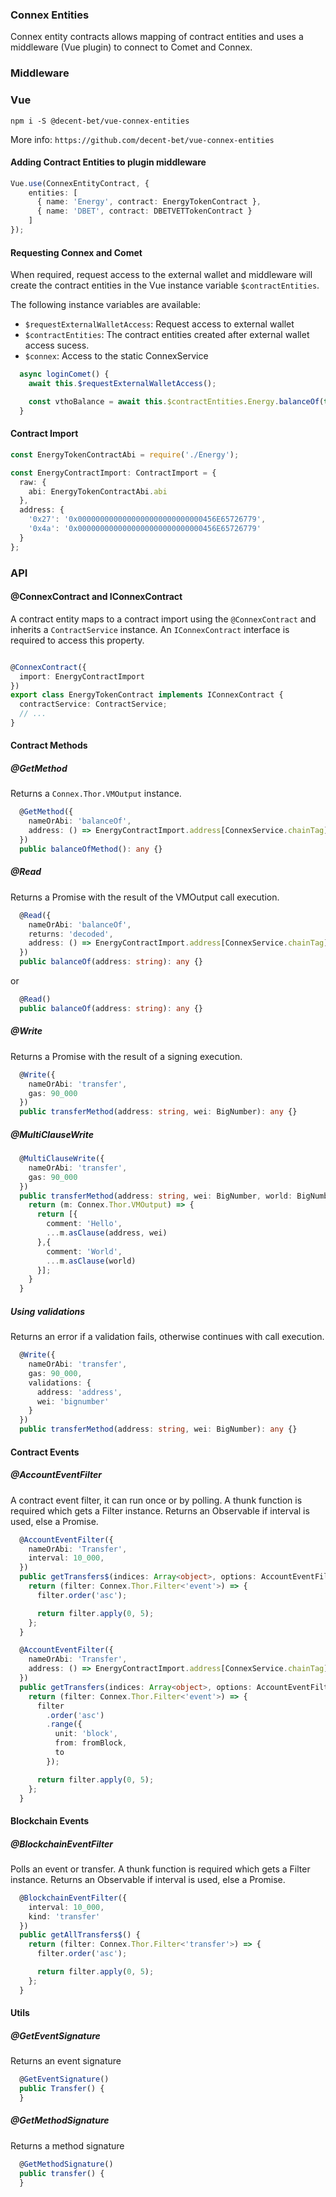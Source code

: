 ### Connex Entities


Connex entity contracts allows mapping of contract entities and uses a middleware (Vue plugin) to connect
to Comet and Connex.

### Middleware

### Vue 

`npm i -S @decent-bet/vue-connex-entities`

More info: `https://github.com/decent-bet/vue-connex-entities`

#### Adding Contract Entities to plugin middleware
```typescript
Vue.use(ConnexEntityContract, {
    entities: [
      { name: 'Energy', contract: EnergyTokenContract }, 
      { name: 'DBET', contract: DBETVETTokenContract }
    ]
});
```

#### Requesting Connex and Comet
When required, request access to the external wallet and middleware will create the contract entities in the Vue instance variable `$contractEntities`.

The following instance variables are available:

* `$requestExternalWalletAccess`: Request access to external wallet
* `$contractEntities`: The contract entities created after external wallet access sucess.
* `$connex`: Access to the static ConnexService

```typescript
  async loginComet() {
    await this.$requestExternalWalletAccess();

    const vthoBalance = await this.$contractEntities.Energy.balanceOf(this.$connex.defaultAccount);
  }
```

#### Contract Import
```typescript
const EnergyTokenContractAbi = require('./Energy');

const EnergyContractImport: ContractImport = {
  raw: {
    abi: EnergyTokenContractAbi.abi
  },
  address: {
    '0x27': '0x0000000000000000000000000000456E65726779',
    '0x4a': '0x0000000000000000000000000000456E65726779'
  }
};

```

### API

#### @ConnexContract and IConnexContract
A contract entity maps to a contract import using the `@ConnexContract` and inherits a `ContractService` instance. An `IConnexContract` interface is required to access this property.

```typescript

@ConnexContract({
  import: EnergyContractImport
})
export class EnergyTokenContract implements IConnexContract {
  contractService: ContractService;
  // ...
}
```


#### Contract Methods
##### @GetMethod

Returns a `Connex.Thor.VMOutput` instance.
```typescript
  @GetMethod({
    nameOrAbi: 'balanceOf',
    address: () => EnergyContractImport.address[ConnexService.chainTag]
  })
  public balanceOfMethod(): any {}
```

##### @Read

Returns a Promise with the result of the VMOutput call execution.
```typescript
  @Read({
    nameOrAbi: 'balanceOf',
    returns: 'decoded',
    address: () => EnergyContractImport.address[ConnexService.chainTag]
  })
  public balanceOf(address: string): any {}
```

or

```typescript
  @Read()
  public balanceOf(address: string): any {}
```

##### @Write

Returns a Promise with the result of a signing execution.
```typescript
  @Write({
    nameOrAbi: 'transfer',
    gas: 90_000
  })
  public transferMethod(address: string, wei: BigNumber): any {}
```

##### @MultiClauseWrite

```typescript
  @MultiClauseWrite({
    nameOrAbi: 'transfer',
    gas: 90_000
  })
  public transferMethod(address: string, wei: BigNumber, world: BigNumber): any {
    return (m: Connex.Thor.VMOutput) => {
      return [{
        comment: 'Hello',
        ...m.asClause(address, wei)
      },{
        comment: 'World',
        ...m.asClause(world)
      }];
    }
  }
```

##### Using validations

Returns an error if a validation fails, otherwise continues with call execution.
```typescript
  @Write({
    nameOrAbi: 'transfer',
    gas: 90_000,
    validations: {
      address: 'address',
      wei: 'bignumber'
    }
  })
  public transferMethod(address: string, wei: BigNumber): any {}
```


#### Contract Events
##### @AccountEventFilter

A contract event filter, it can run once or by polling. A thunk function  is required which gets a Filter instance. Returns an Observable if interval is used, else a Promise.

```typescript
  @AccountEventFilter({
    nameOrAbi: 'Transfer',
    interval: 10_000,
  })
  public getTransfers$(indices: Array<object>, options: AccountEventFilterOptions) {
    return (filter: Connex.Thor.Filter<'event'>) => {
      filter.order('asc');

      return filter.apply(0, 5);
    };
  }

  @AccountEventFilter({
    nameOrAbi: 'Transfer',
    address: () => EnergyContractImport.address[ConnexService.chainTag],
  })
  public getTransfers(indices: Array<object>, options: AccountEventFilterOptions) {
    return (filter: Connex.Thor.Filter<'event'>) => {
      filter
        .order('asc')
        .range({
          unit: 'block',
          from: fromBlock,
          to
        });

      return filter.apply(0, 5);
    };
  }

```

#### Blockchain Events
##### @BlockchainEventFilter
Polls an event or transfer. A thunk function  is required which gets a Filter instance. Returns an Observable if interval is used, else a Promise.
```typescript
  @BlockchainEventFilter({
    interval: 10_000,
    kind: 'transfer'
  })
  public getAllTransfers$() {
    return (filter: Connex.Thor.Filter<'transfer'>) => {
      filter.order('asc');

      return filter.apply(0, 5);
    };
  }
```


#### Utils
##### @GetEventSignature
Returns an event signature
```typescript
  @GetEventSignature()
  public Transfer() {
  }
```

##### @GetMethodSignature
Returns a method signature
```typescript
  @GetMethodSignature()
  public transfer() {
  }
```
